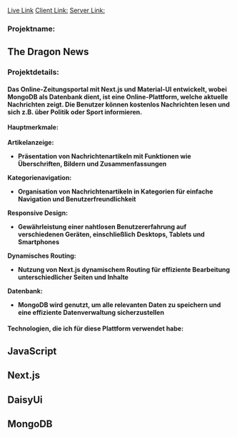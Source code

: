 <a href='https://the-dragon-news-alpha.vercel.app/' target='_blank'>Live Link</a>
<a href='https://github.com/devmashum/the-dragon-news' target='_blank'>Client Link:</a>
<a href='https://github.com/devmashum/the-dragon-news-server' target='_blank'>Server Link:</a>

<div class='p-5'>
  <div class='flex gap-3'>
    <div><h3 class='text-slate-900 text-xl lg:text-2xl'>Projektname: </h3></div>
    <div><h2 class="text-slate-900 text-xl lg:text-2xl font-bold ">
      The Dragon News</h2>
    </div>
  </div>
  <h3 class="text-slate-900 text-xl underline font-bold mt-3">Projektdetails:</h3>
  <h4 class="text-slate-900 my-3 text-justify text-base">
    Das Online-Zeitungsportal mit Next.js und Material-UI entwickelt, wobei MongoDB als Datenbank dient, ist eine Online-Plattform, welche aktuelle Nachrichten zeigt. Die Benutzer können kostenlos Nachrichten lesen und sich z.B. über Politik oder Sport informieren. <br />
    <br />
    <b class='text-xl underline'>Hauptmerkmale:</b>
    <br />
    <br />
    <div>
      <b>Artikelanzeige:</b>
      <ul class='list-disc ml-10'>
        <li>
          Präsentation von Nachrichtenartikeln mit Funktionen wie Überschriften, Bildern und Zusammenfassungen
        </li>
      </ul>
      <b>Kategorienavigation:</b>
      <ul class='list-disc ml-10'>
        <li>
          Organisation von Nachrichtenartikeln in Kategorien für einfache Navigation und Benutzerfreundlichkeit
        </li>
      </ul>
      <b>Responsive Design:</b>
      <ul class='list-disc ml-10'>
        <li>
          Gewährleistung einer nahtlosen Benutzererfahrung auf verschiedenen Geräten, einschließlich Desktops, Tablets und Smartphones
        </li>
      </ul>
      <b>Dynamisches Routing:</b>
      <ul class='list-disc ml-10'>
        <li>
          Nutzung von Next.js dynamischem Routing für effiziente Bearbeitung unterschiedlicher Seiten und Inhalte
        </li>
      </ul>
       <b>Datenbank:</b>
      <ul class='list-disc ml-10'>
        <li>
          MongoDB wird genutzt, um alle relevanten Daten zu speichern und eine effiziente Datenverwaltung sicherzustellen
        </li>
      </ul>
    </div>

  </h4>
  <h4 class='font-bold mb-5'>Technologien, die ich für diese Plattform verwendet habe:</h4>
  <div class="grid lg:grid-cols-3 grid-cols-2 gap-5 text-center">
    <h2 class='border border-xl border-black'>JavaScript</h2>
    <h2 class='border border-xl border-black'>Next.js</h2>
    <h2 class='border border-xl border-black'>DaisyUi</h2>
    <h2 class='border border-xl border-black'>MongoDB</h2>
  </div>
</div>
